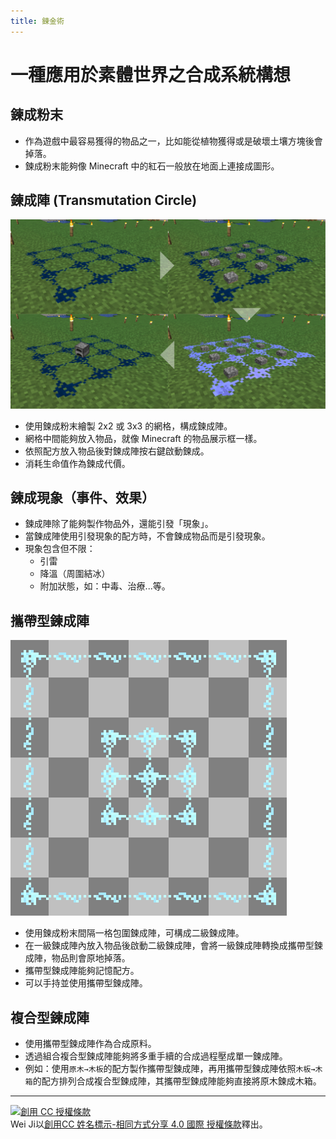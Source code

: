 ```yaml
---
title: 鍊金術
---
```


# 一種應用於素體世界之合成系統構想

## 鍊成粉末

- 作為遊戲中最容易獲得的物品之一，比如能從植物獲得或是破壞土壤方塊後會掉落。
- 鍊成粉末能夠像 Minecraft 中的紅石一般放在地面上連接成圖形。


## 鍊成陣 (Transmutation Circle)

![](./img/concept.svg)


- 使用鍊成粉末繪製 2x2 或 3x3 的網格，構成鍊成陣。
- 網格中間能夠放入物品，就像 Minecraft 的物品展示框一樣。
- 依照配方放入物品後對鍊成陣按右鍵啟動鍊成。
- 消耗生命值作為鍊成代價。


## 鍊成現象（事件、效果）

- 鍊成陣除了能夠製作物品外，還能引發「現象」。
- 當鍊成陣使用引發現象的配方時，不會鍊成物品而是引發現象。
- 現象包含但不限：
  - 引雷
  - 降溫（周圍結冰）
  - 附加狀態，如：中毒、治療...等。

## 攜帶型鍊成陣

![](./img/portable-transmutation-square.png)

- 使用鍊成粉末間隔一格包圍鍊成陣，可構成二級鍊成陣。
- 在一級鍊成陣內放入物品後啟動二級鍊成陣，會將一級鍊成陣轉換成攜帶型鍊成陣，物品則會原地掉落。
- 攜帶型鍊成陣能夠記憶配方。
- 可以手持並使用攜帶型鍊成陣。

## 複合型鍊成陣

- 使用攜帶型鍊成陣作為合成原料。
- 透過組合複合型鍊成陣能夠將多重手續的合成過程壓成單一鍊成陣。
- 例如：使用`原木→木板`的配方製作攜帶型鍊成陣，再用攜帶型鍊成陣依照`木板→木箱`的配方排列合成複合型鍊成陣，其攜帶型鍊成陣能夠直接將原木鍊成木箱。

---

[![創用 CC 授權條款](https://i.creativecommons.org/l/by-sa/4.0/88x31.png)](http://creativecommons.org/licenses/by-sa/4.0/)  
Wei Ji以[創用CC 姓名標示-相同方式分享 4.0 國際 授權條款](http://creativecommons.org/licenses/by-sa/4.0/)釋出。